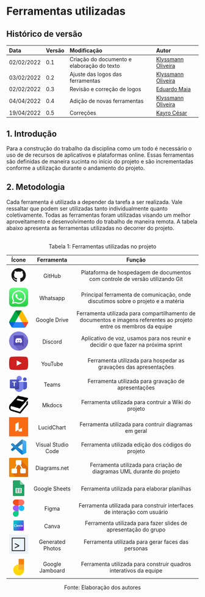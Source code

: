 # Ferramentas utilizadas

## Histórico de versão

|    Data    | Versão |                Modificação                |       Autor        |
| :-------- | :---- | :--------------------------------------- | :---------------- |
| 02/02/2022 |  0.1   | Criação do documento e elaboração do texto |  [Klyssmann Oliveira](https://github.com/klyssmannoliveira)   |
| 03/02/2022 |  0.2   | Ajuste das logos das ferramentas | [Klyssmann Oliveira](https://github.com/klyssmannoliveira)  |
| 02/02/2022 |  0.3   | Revisão e correção de logos |  [Eduardo Maia](https://github.com/eduardomr)   |
| 04/04/2022 |  0.4   | Adição de novas ferramentas |   [Klyssmann Oliveira](https://github.com/klyssmannoliveira)    | 
| 19/04/2022 |  0.5   | Correções |   [Kayro César](https://github.com/kayrocesar)    |


## 1. Introdução

Para a construção do trabalho da disciplina como um todo é necessário o uso de de recursos de aplicativos e plataformas online. Essas ferramentas são definidas de maneira sucinta no início do projeto e são incrementadas conforme a utilização durante o andamento do projeto.

## 2. Metodologia
  Cada ferramenta é utilizada a depender da tarefa a ser realizada. Vale ressaltar que podem ser utilizadas tanto individualmente quanto coletivamente. Todas as ferramentas foram utilizadas visando um melhor aproveitamento e desenvolvimento do trabalho de maneira remota. A tabela abaixo apresenta as ferramentas utilizadas no decorrer do projeto.

<center>

<br>

<figcaption>Tabela 1: Ferramentas utilizadas no projeto</figcaption>

| Ícone |  Ferramenta  |  Função  | 
| :---: |  :---:  |  :---: |
|<img src="https://raw.githubusercontent.com/Requisitos-de-Software/2021.2-PontoFacil/master/docs/assets/logos/logo-github.png" width="70">| GitHub | Plataforma de hospedagem de documentos com controle de versão utilizando Git |
|<img src="https://raw.githubusercontent.com/Requisitos-de-Software/2021.2-PontoFacil/master/docs/assets/logos/logo-whatsapp.jpg" width="50">| Whatsapp | Principal ferramenta de comunicação, onde discutimos sobre o projeto e a matéria |
| <img  src="https://raw.githubusercontent.com/Requisitos-de-Software/2021.2-PontoFacil/master/docs/assets/logos/drivepng.png" width="50"> | Google Drive | Ferramenta utilizada para compartilhamento de documentos e imagens referentes ao projeto entre os membros da equipe |
|<img src="https://raw.githubusercontent.com/Requisitos-de-Software/2021.2-PontoFacil/master/docs/assets/logos/logo-discord.png" width="50">| Discord | Aplicativo de voz, usamos para nos reunir e decidir o que fazer na próxima sprint |
| <img  src="https://raw.githubusercontent.com/Requisitos-de-Software/2021.2-PontoFacil/master/docs/assets/logos/logo-youtube.png" width="50" > | YouTube | Ferramenta utilizada para hospedar as gravações das apresentações |
|<img src="https://raw.githubusercontent.com/Requisitos-de-Software/2021.2-PontoFacil/master/docs/assets/logos/logo-teams.png" width="45">| Teams | Ferramenta utilizada para gravação de apresentações   |
|<img src="https://raw.githubusercontent.com/Requisitos-de-Software/2021.2-PontoFacil/master/docs/assets/logos/logo-mkdocs.png" width="50">| Mkdocs | Ferramenta utilizada para contruir a Wiki do projeto   |
|<img src="https://raw.githubusercontent.com/Requisitos-de-Software/2021.2-PontoFacil/master/docs/assets/logos/logo-lucid.png" width="50">| LucidChart | Ferramenta utilizada para contruir diagramas em geral  |
|<img src="https://raw.githubusercontent.com/Requisitos-de-Software/2021.2-PontoFacil/master/docs/assets/logos/logo-vscode.png" width="40">| Visual Studio Code  | Ferramenta utilizada edição dos códigos do projeto|
| <img src="https://raw.githubusercontent.com/Requisitos-de-Software/2021.2-PontoFacil/master/docs/assets/logos/Diagrams.net_Logo.png" width="50"> | Diagrams.net | Ferramenta utilizada para criação de diagramas UML durante do projeto |
|<img src="https://raw.githubusercontent.com/Requisitos-de-Software/2021.2-PontoFacil/master/docs/assets/logos/logo-sheets.png" width="30">| Google Sheets | Ferramenta utilizada para elaborar planilhas   |
|<img src="https://raw.githubusercontent.com/Requisitos-de-Software/2021.2-PontoFacil/master/docs/assets/logos/logo-figma.png" width="30">| Figma | Ferramenta utilizada para construir interfaces de interação com usuário   |
|<img src="https://raw.githubusercontent.com/Requisitos-de-Software/2021.2-PontoFacil/master/docs/assets/logos/logo-canva.png" width="80">| Canva | Ferramenta utilizada para fazer slides de apresentação do grupo   |
|<img src="https://raw.githubusercontent.com/Requisitos-de-Software/2021.2-PontoFacil/master/docs/assets/logos/logo-generator.png" width="60">| Generated Photos | Ferramenta utilizada para gerar faces das personas |
|<img src="https://raw.githubusercontent.com/Requisitos-de-Software/2021.2-PontoFacil/master/docs/assets/logos/logo-jamboard.png" width="60">| Google Jamboard | Ferramenta utilizada para construir quadros interativos da equipe |

<figcaption>Fonte: Elaboração dos autores</figcaption>

</center>


